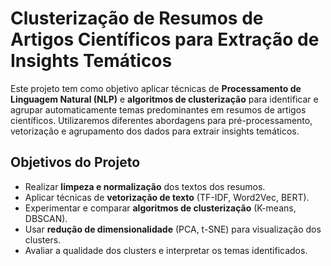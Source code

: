 # Clusterização de Resumos de Artigos Científicos para Extração de Insights Temáticos

Este projeto tem como objetivo aplicar técnicas de **Processamento de Linguagem Natural (NLP)** e **algoritmos de clusterização** para identificar e agrupar automaticamente temas predominantes em resumos de artigos científicos. Utilizaremos diferentes abordagens para pré-processamento, vetorização e agrupamento dos dados para extrair insights temáticos.

## Objetivos do Projeto

- Realizar **limpeza e normalização** dos textos dos resumos.
- Aplicar técnicas de **vetorização de texto** (TF-IDF, Word2Vec, BERT).
- Experimentar e comparar **algoritmos de clusterização** (K-means, DBSCAN).
- Usar **redução de dimensionalidade** (PCA, t-SNE) para visualização dos clusters.
- Avaliar a qualidade dos clusters e interpretar os temas identificados.

